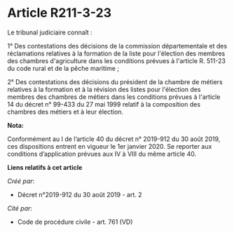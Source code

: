 # Article R211-3-23

Le tribunal judiciaire connaît :

1° Des contestations des décisions de la commission départementale et des réclamations relatives à la formation de la liste
pour l'élection des membres des chambres d'agriculture dans les conditions prévues à l'article R. 511-23 du code rural et de
la pêche maritime ;

2° Des contestations des décisions du président de la chambre de métiers relatives à la formation et à la révision des listes
pour l'élection des membres des chambres de métiers dans les conditions prévues à l'article 14 du décret n° 99-433 du 27 mai
1999 relatif à la composition des chambres des métiers et à leur élection.

**Nota:**

Conformément au I de l’article 40 du décret n° 2019-912 du 30 août 2019, ces dispositions entrent en vigueur le 1er janvier
2020. Se reporter aux conditions d’application prévues aux IV à VIII du même article 40.

**Liens relatifs à cet article**

_Créé par_:

  - Décret n°2019-912 du 30 août 2019 - art. 2

_Cité par_:

  - Code de procédure civile - art. 761 (VD)
